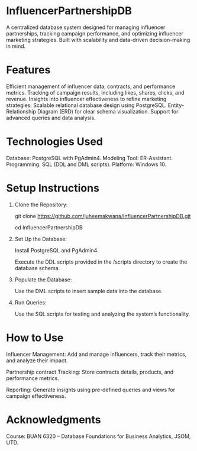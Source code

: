 # InfluencerPartnershipDB
A centralized database system designed for managing influencer partnerships, tracking campaign performance, and optimizing influencer marketing strategies. Built with scalability and data-driven decision-making in mind.

# Features
Efficient management of influencer data, contracts, and performance metrics.
Tracking of campaign results, including likes, shares, clicks, and revenue.
Insights into influencer effectiveness to refine marketing strategies.
Scalable relational database design using PostgreSQL.
Entity-Relationship Diagram (ERD) for clear schema visualization.
Support for advanced queries and data analysis.

# Technologies Used
Database: PostgreSQL with PgAdmin4.
Modeling Tool: ER-Assistant.
Programming: SQL (DDL and DML scripts).
Platform: Windows 10.

# Setup Instructions
1. Clone the Repository:

   git clone https://github.com/juheemakwana/InfluencerPartnershipDB.git

   cd InfluencerPartnershipDB

3. Set Up the Database:

   Install PostgreSQL and PgAdmin4.

   Execute the DDL scripts provided in the /scripts directory to create the database schema.

5. Populate the Database:

   Use the DML scripts to insert sample data into the database.

7. Run Queries:

   Use the SQL scripts for testing and analyzing the system’s functionality.

# How to Use
Influencer Management: Add and manage influencers, track their metrics, and analyze their impact.

Partnership contract Tracking: Store contracts details, products, and performance metrics.

Reporting: Generate insights using pre-defined queries and views for campaign effectiveness.  

# Acknowledgments

Course: BUAN 6320 – Database Foundations for Business Analytics, JSOM, UTD.
